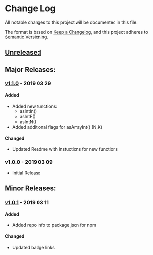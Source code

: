 # Change Log
All notable changes to this project will be documented in this file.

The format is based on [Keep a Changelog](https://keepachangelog.com/en/1.0.0/),
and this project adheres to [Semantic Versioning](https://semver.org/spec/v2.0.0.html).

## [Unreleased]
<!-- #### Added -->
<!-- #### Changed -->
<!-- #### Removed -->

## Major Releases:
### [v1.1.0] - 2019 03 29
#### Added
- Added new functions:
	- asIntIn()
	- asIntF()
	- asIntN()
- Added additional flags for asArrayInt() (N,K)
#### Changed
- Updated Readme with instuctions for new functions

### v1.0.0 - 2019 03 09
- Initial Release

## Minor Releases:
### [v1.0.1] - 2019 03 11
#### Added
- Added repo info to package.json for npm
#### Changed
- Updated badge links

<!-- LINKS -->
<!-- RELEASES -->
[Unreleased]: https://github.com/karnthis/purify-int/compare/v1.1.0...HEAD
[v1.1.0]: https://github.com/karnthis/purify-int/compare/v1.0.1...v1.1.0
[v1.0.1]: https://github.com/karnthis/purify-int/compare/v1.0.0...v1.0.1
<!-- ISSUES -->
